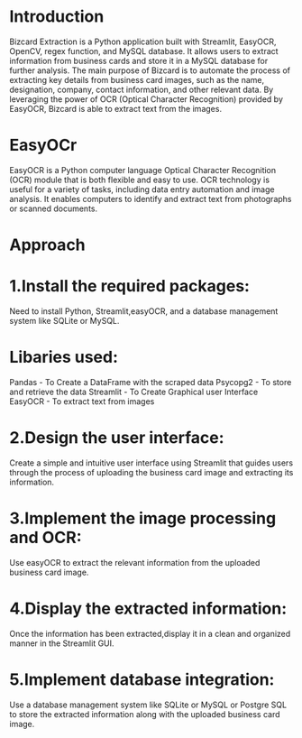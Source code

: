 # Introduction

Bizcard Extraction is a Python application built with Streamlit, EasyOCR, OpenCV, regex function, and MySQL database. It allows users to extract information from business cards and store it in a MySQL database for further analysis. The main purpose of Bizcard is to automate the process of extracting key details from business card images, such as the name, designation, company, contact information, and other relevant data. By leveraging the power of OCR (Optical Character Recognition) provided by EasyOCR, Bizcard is able to extract text from the images.

# EasyOCr 

EasyOCR is a Python computer language Optical Character Recognition (OCR) module that is both flexible and easy to use. OCR technology is useful for a variety of tasks, including data entry automation and image analysis. It enables computers to identify and extract text from photographs or scanned documents.

# Approach

# 1.Install the required packages:

Need to install Python, Streamlit,easyOCR, and a database management system like SQLite or MySQL.

# Libaries used:

Pandas - To Create a DataFrame with the scraped data
Psycopg2 - To store and retrieve the data
Streamlit - To Create Graphical user Interface
EasyOCR - To extract text from images

# 2.Design the user interface: 

Create a simple and intuitive user interface using Streamlit that guides users through the process of uploading the business card image and extracting its information.

# 3.Implement the image processing and OCR: 

Use easyOCR to extract the relevant information from the uploaded business card image.

# 4.Display the extracted information: 

Once the information has been extracted,display it in a clean and organized manner in the Streamlit GUI.

# 5.Implement database integration: 

Use a database management system like SQLite or MySQL or Postgre SQL to store the extracted information along with the uploaded business card image.
